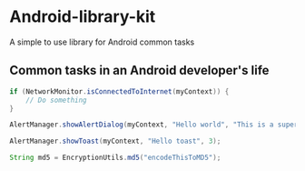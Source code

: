 # Android-library-kit
A simple to use library for Android common tasks 

## Common tasks in an Android developer's life

```java
if (NetworkMonitor.isConnectedToInternet(myContext)) {
	// Do something
}

AlertManager.showAlertDialog(myContext, "Hello world", "This is a super alert!");

AlertManager.showToast(myContext, "Hello toast", 3);

String md5 = EncryptionUtils.md5("encodeThisToMD5");
```
